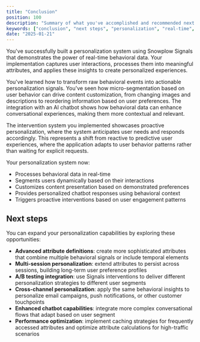 ```yaml
---
title: "Conclusion"
position: 100
description: "Summary of what you've accomplished and recommended next steps for expanding your Snowplow Signals implementation."
keywords: ["conclusion", "next steps", "personalization", "real-time", "behavioral data"]
date: "2025-01-21"
---
```


You've successfully built a personalization system using Snowplow Signals that demonstrates the power of real-time behavioral data. Your implementation captures user interactions, processes them into meaningful attributes, and applies these insights to create personalized experiences.

You've learned how to transform raw behavioral events into actionable personalization signals. You've seen how micro-segmentation based on user behavior can drive content customization, from changing images and descriptions to reordering information based on user preferences. The integration with an AI chatbot shows how behavioral data can enhance conversational experiences, making them more contextual and relevant.

The intervention system you implemented showcases proactive personalization, where the system anticipates user needs and responds accordingly. This represents a shift from reactive to predictive user experiences, where the application adapts to user behavior patterns rather than waiting for explicit requests.

Your personalization system now:

* Processes behavioral data in real-time
* Segments users dynamically based on their interactions
* Customizes content presentation based on demonstrated preferences
* Provides personalized chatbot responses using behavioral context
* Triggers proactive interventions based on user engagement patterns

## Next steps

You can expand your personalization capabilities by exploring these opportunities:

* **Advanced attribute definitions**: create more sophisticated attributes that combine multiple behavioral signals or include temporal elements
* **Multi-session personalization**: extend attributes to persist across sessions, building long-term user preference profiles
* **A/B testing integration**: use Signals interventions to deliver different personalization strategies to different user segments
* **Cross-channel personalization**: apply the same behavioral insights to personalize email campaigns, push notifications, or other customer touchpoints
* **Enhanced chatbot capabilities**: integrate more complex conversational flows that adapt based on user segment
* **Performance optimization**: implement caching strategies for frequently accessed attributes and optimize attribute calculations for high-traffic scenarios
